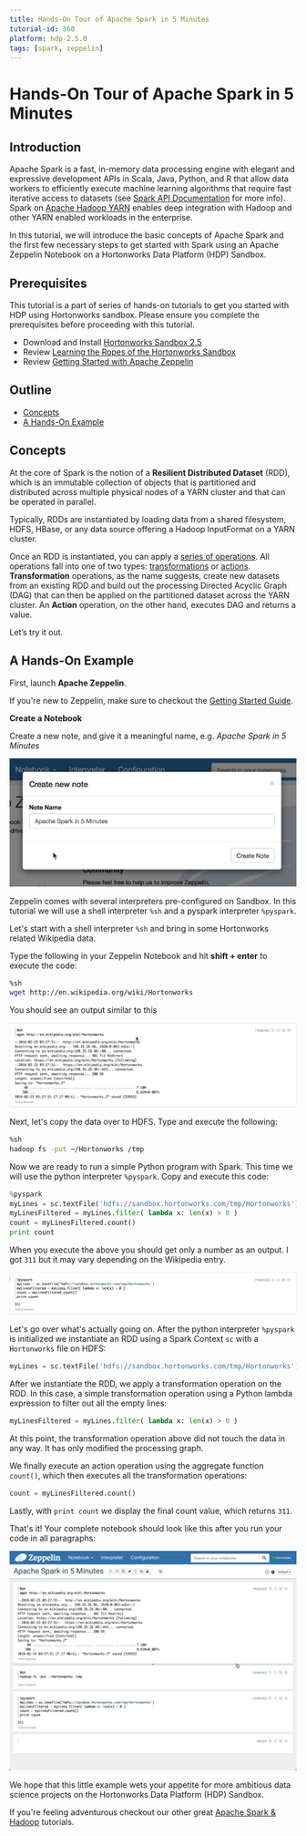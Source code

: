```yaml
---
title: Hands-On Tour of Apache Spark in 5 Minutes
tutorial-id: 360
platform: hdp-2.5.0
tags: [spark, zeppelin]
---
```


# Hands-On Tour of Apache Spark in 5 Minutes

## Introduction

Apache Spark is a fast, in-memory data processing engine with elegant and expressive development APIs in Scala, Java, Python, and R that allow data workers to efficiently execute machine learning algorithms that require fast iterative access to datasets (see [Spark API Documentation](http://spark.apache.org/docs/latest/api.html) for more info). Spark on [Apache Hadoop YARN](https://hortonworks.com/hadoop/YARN "Apache Hadoop YARN") enables deep integration with Hadoop and other YARN enabled workloads in the enterprise.

In this tutorial, we will introduce the basic concepts of Apache Spark and the first few necessary steps to get started with Spark using an Apache Zeppelin Notebook on a Hortonworks Data Platform (HDP) Sandbox.

## Prerequisites

This tutorial is a part of series of hands-on tutorials to get you started with HDP using Hortonworks sandbox. Please ensure you complete the prerequisites before proceeding with this tutorial.

-   Download and Install [Hortonworks Sandbox 2.5](https://hortonworks.com/products/sandbox/)
-   Review [Learning the Ropes of the Hortonworks Sandbox](https://hortonworks.com/hadoop-tutorial/learning-the-ropes-of-the-hortonworks-sandbox/)
-   Review [Getting Started with Apache Zeppelin](https://hortonworks.com/hadoop-tutorial/getting-started-apache-zeppelin/)

## Outline

-  [Concepts](#concepts)
-  [A Hands-On Example](#a-hands-on-example)

## Concepts

At the core of Spark is the notion of a **Resilient Distributed Dataset** (RDD), which is an immutable collection of objects that is partitioned and distributed across multiple physical nodes of a YARN cluster and that can be operated in parallel.

Typically, RDDs are instantiated by loading data from a shared filesystem, HDFS, HBase, or any data source offering a Hadoop InputFormat on a YARN cluster.

Once an RDD is instantiated, you can apply a [series of operations](https://spark.apache.org/docs/latest/programming-guide.html#rdd-operations). All operations fall into one of two types: [transformations](https://spark.apache.org/docs/latest/programming-guide.html#transformations) or [actions](https://spark.apache.org/docs/latest/programming-guide.html#actions). **Transformation** operations, as the name suggests, create new datasets from an existing RDD and build out the processing Directed Acyclic Graph (DAG) that can then be applied on the partitioned dataset across the YARN cluster. An **Action** operation, on the other hand, executes DAG and returns a value.

Let’s try it out.

## A Hands-On Example

First, launch **Apache Zeppelin**.

If you're new to Zeppelin, make sure to checkout the [Getting Started Guide](https://hortonworks.com/hadoop-tutorial/getting-started-apache-zeppelin/).

**Create a Notebook**

Create a new note, and give it a meaningful name, e.g. *Apache Spark in 5 Minutes*

![](assets/3-apache-spark-tour-in-5-minutes.png)

Zeppelin comes with several interpreters pre-configured on Sandbox. In this tutorial we will use a shell interpreter `%sh` and a pyspark interpreter `%pyspark`.

Let's start with a shell interpreter `%sh` and bring in some Hortonworks related Wikipedia data.

Type the following in your Zeppelin Notebook and hit **shift + enter** to execute the code:

~~~ bash
%sh
wget http://en.wikipedia.org/wiki/Hortonworks
~~~

You should see an output similar to this

![](assets/5-apache-spark-tour-in-5-minutes.png)

Next, let's copy the data over to HDFS. Type and execute the following:

~~~ bash
%sh
hadoop fs -put ~/Hortonworks /tmp
~~~

Now we are ready to run a simple Python program with Spark. This time we will use the python interpreter `%pyspark`. Copy and execute this code:

~~~ python
%pyspark
myLines = sc.textFile('hdfs://sandbox.hortonworks.com/tmp/Hortonworks')
myLinesFiltered = myLines.filter( lambda x: len(x) > 0 )
count = myLinesFiltered.count()
print count
~~~

When you execute the above you should get only a number as an output. I got `311` but it may vary depending on the Wikipedia entry.

![](assets/6-apache-spark-tour-in-5-minutes.png)

Let's go over what's actually going on. After the python interpreter `%pyspark` is initialized we instantiate an RDD using a Spark Context `sc` with a `Hortonworks` file on HDFS:

~~~ python
myLines = sc.textFile('hdfs://sandbox.hortonworks.com/tmp/Hortonworks')
~~~

After we instantiate the RDD, we apply a transformation operation on the RDD. In this case, a simple transformation operation using a Python lambda expression to filter out all the empty lines:

~~~ python
myLinesFiltered = myLines.filter( lambda x: len(x) > 0 )
~~~

At this point, the transformation operation above did not touch the data in any way. It has only modified the processing graph.

We finally execute an action operation using the aggregate function `count()`, which then executes all the transformation operations:

~~~ python
count = myLinesFiltered.count()
~~~

Lastly, with `print count` we display the final count value, which returns `311`.

That's it! Your complete notebook should look like this after you run your code in all paragraphs:

![](assets/1-apache-spark-tour-in-5-minutes.png)

We hope that this little example wets your appetite for more ambitious data science projects on the Hortonworks Data Platform (HDP) Sandbox.

If you're feeling adventurous checkout our other great  [Apache Spark & Hadoop](https://hortonworks.com/hadoop/spark/#tutorials) tutorials.
